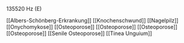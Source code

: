 135520 Hz (E)

[[Albers-Schönberg-Erkrankung]]
[[Knochenschwund]]
[[Nagelpilz]]
[[Onychomykose]]
[[Osteoporose]]
[[Osteoporose]]
[[Osteoporose]]
[[Osteoporose]]
[[Senile Osteoporose]]
[[Tinea Unguium]]
